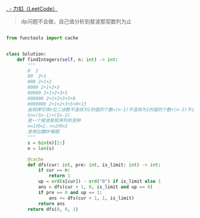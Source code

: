 [. - 力扣（LeetCode）](https://leetcode.cn/problems/non-negative-integers-without-consecutive-ones/description/)

> dp问题不会做，自己值分析到斐波那契数列为止
> 
```python

from functools import cache


class Solution:
	def findIntegers(self, n: int) -> int:
		"""
		0  2
		00  2+1
		000 2+1+2
		0000 2+1+2+3
		00000 2+1+2+3+5
		000000 2+1+2+3+5+8
		0000000 2+1+2+3+5+8+13
		由规律可得n位二进数不连续为1的值的个数=(n-1)不连续为1的值的个数+(n-2)不连续为1的值的个数
		Sn=(Sn-1)+(Sn-2)
		是一个斐波那契序列的变种
		n=1时=2，n=2时=3
		使用位数DP解题
		"""
		s = bin(n)[2:]
		n = len(s)

		@cache
		def dfs(cur: int, pre: int, is_limit: int) -> int:
			if cur == n:
				return 1
			up = ord(s[cur]) - ord("0") if is_limit else 1
			ans = dfs(cur + 1, 0, is_limit and up == 0)
			if pre == 0 and up == 1:
				ans += dfs(cur + 1, 1, is_limit)
			return ans
		return dfs(0, 0, 1)
```